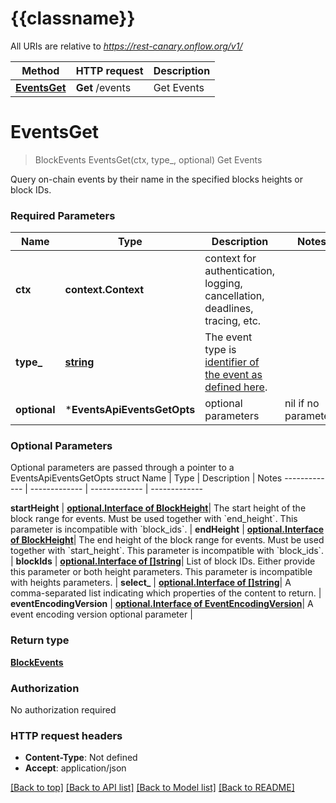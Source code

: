 # {{classname}}

All URIs are relative to *https://rest-canary.onflow.org/v1/*

Method | HTTP request | Description
------------- | ------------- | -------------
[**EventsGet**](EventsApi.md#EventsGet) | **Get** /events | Get Events

# **EventsGet**
> BlockEvents EventsGet(ctx, type_, optional)
Get Events

Query on-chain events by their name in the specified blocks heights or block IDs.

### Required Parameters

Name | Type | Description  | Notes
------------- | ------------- | ------------- | -------------
 **ctx** | **context.Context** | context for authentication, logging, cancellation, deadlines, tracing, etc.
  **type_** | [**string**](.md)| The event type is [identifier of the event as defined here](https://docs.onflow.org/core-contracts/flow-token/#events). | 
 **optional** | ***EventsApiEventsGetOpts** | optional parameters | nil if no parameters

### Optional Parameters
Optional parameters are passed through a pointer to a EventsApiEventsGetOpts struct
Name | Type | Description  | Notes
------------- | ------------- | ------------- | -------------

 **startHeight** | [**optional.Interface of BlockHeight**](.md)| The start height of the block range for events. Must be used together with &#x60;end_height&#x60;. This parameter is incompatible with &#x60;block_ids&#x60;. | 
 **endHeight** | [**optional.Interface of BlockHeight**](.md)| The end height of the block range for events. Must be used together with &#x60;start_height&#x60;. This parameter is incompatible with &#x60;block_ids&#x60;. | 
 **blockIds** | [**optional.Interface of []string**](string.md)| List of block IDs. Either provide this parameter or both height parameters. This parameter is incompatible with heights parameters. | 
 **select_** | [**optional.Interface of []string**](string.md)| A comma-separated list indicating which properties of the content to return. | 
 **eventEncodingVersion** | [**optional.Interface of EventEncodingVersion**](.md)| A event encoding version optional parameter | 

### Return type

[**BlockEvents**](BlockEvents.md)

### Authorization

No authorization required

### HTTP request headers

 - **Content-Type**: Not defined
 - **Accept**: application/json

[[Back to top]](#) [[Back to API list]](../README.md#documentation-for-api-endpoints) [[Back to Model list]](../README.md#documentation-for-models) [[Back to README]](../README.md)

